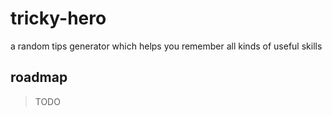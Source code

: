 # tricky-hero
a random tips generator which helps you remember all kinds of useful skills


## roadmap

> TODO